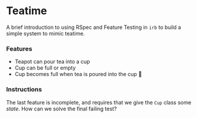 # Teatime

A brief introduction to using RSpec and Feature Testing in `irb` to build a simple system to mimic teatime.

### Features

- Teapot can pour tea into a cup
- Cup can be full or empty
- Cup becomes full when tea is poured into the cup :construction:

### Instructions

The last feature is incomplete, and requires that we give the `Cup` class some _state_. How can we solve the final failing test?